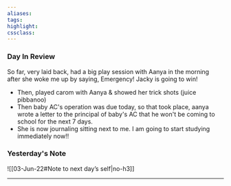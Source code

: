 ```yaml
---
aliases:  
tags:
highlight:  
cssclass:
---
```

### Day In Review
So far, very laid back, had a big play session with Aanya in the morning after she woke me up by saying, Emergency! Jacky is going to win!

- Then, played carom with Aanya & showed her trick shots (juice pibbanoo)
- Then baby AC's operation was due today, so that took place, aanya wrote a letter to the principal of baby's AC that he won't be coming to school for the next 7 days.
- She is now journaling sitting next to me.
I am going to start studying immediately now!!

### Yesterday's Note
 ![[03-Jun-22#Note to next day’s self|no-h3]]

--- 

